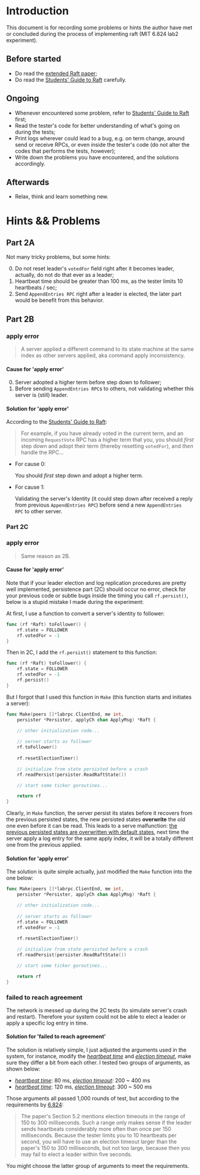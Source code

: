 # Introduction

This document is for recording some problems or hints the author have met or concluded during the process of implementing raft (MIT 6.824 lab2 experiment).

## Before started

- Do read the [extended Raft paper](https://pdos.csail.mit.edu/6.824/papers/raft-extended.pdf);
- Do read the [Students' Guide to Raft](https://thesquareplanet.com/blog/students-guide-to-raft/#the-importance-of-details) carefully.

## Ongoing

- Whenever encountered some problem, refer to [Students' Guide to Raft](https://thesquareplanet.com/blog/students-guide-to-raft/#the-importance-of-details) first;
- Read the tester's code for better understanding of what's going on during the tests;
- Print logs wherever could lead to a bug, e.g. on term change, around send or receive RPCs, or even inside the tester's code (do not alter the codes that performs the tests, however);
- Write down the problems you have encountered, and the solutions accordingly.

## Afterwards

- Relax, think and learn something new.

# Hints && Problems

## Part 2A

Not many tricky problems, but some hints:

0. Do not reset leader's `votedFor` field right after it becomes leader, actually, do not do that ever as a leader;
1. Heartbeat time should be greater than 100 ms, as the tester limits 10 heartbeats / sec;
2. Send `AppendEntries RPC` right after a leader is elected, the later part would be benefit from this behavior.

## Part 2B

### apply error

> A server applied a different command to its state machine at the same index as other servers applied, aka command apply inconsistency.

#### Cause for 'apply error'

0. Server adopted a higher term before step down to follower;
1. Before sending `AppendEntries RPC`s to others, not validating whether this server is (still) leader.



#### Solution for 'apply error'

According to the [Students' Guide to Raft](https://thesquareplanet.com/blog/students-guide-to-raft/#the-importance-of-details):

> For example, if you have already voted in the current term, and an incoming `RequestVote` RPC has a higher term that you, you should *first* step down and adopt their term (thereby resetting `votedFor`), and *then* handle the RPC...

- For cause 0: 

    You should *first* step down and adopt a higher term.

- For cause 1: 

    Validating the server's Identity (it could step down after received a reply from previous `AppendEntries RPC`) before send a new `AppendEntries RPC` to other server.

### Part 2C

### apply error

> Same reason as 2B.

#### Cause for 'apply error'

Note that if your leader election and log replication procedures are pretty well implemented, persistence part (2C) should occur no error, check for your previous code or subtle bugs inside the timing you call `rf.persist()`, below is a stupid mistake I made during the experiment: 

At first, I use a function to convert a server's identity to follower:

```go
func (rf *Raft) toFollower() {
	rf.state = FOLLOWER
	rf.votedFor = -1
}
```

Then in 2C, I add the `rf.persist()` statement to this function:

```go
func (rf *Raft) toFollower() {
	rf.state = FOLLOWER
	rf.votedFor = -1
    rf.persist()
}
```

But I forgot that I used this function in `Make` (this function starts and initiates a server):

```go
func Make(peers []*labrpc.ClientEnd, me int,
	persister *Persister, applyCh chan ApplyMsg) *Raft {

	// other initialization code...
    
    // server starts as follower
	rf.toFollower()
    
	rf.resetElectionTimer()

	// initialize from state persisted before a crash
	rf.readPersist(persister.ReadRaftState())

	// start some ticker goroutines...

	return rf
}
```

Clearly, in `Make` function, the server persist its states before it recovers from the previous persisted states, the new persisted states **overwrite** the old one even before it can be read. This leads to a serve malfunction: <u>the previous persisted states are overwritten with default states</u>, next time the server apply a log entry for the same apply index, it will be a totally different one from the previous applied.

#### Solution for 'apply error'

The solution is quite simple actually, just modified the `Make` function into the one below:

```go
func Make(peers []*labrpc.ClientEnd, me int,
	persister *Persister, applyCh chan ApplyMsg) *Raft {

	// other initialization code...
    
    // server starts as follower
	rf.state = FOLLOWER
	rf.votedFor = -1
    
	rf.resetElectionTimer()

	// initialize from state persisted before a crash
	rf.readPersist(persister.ReadRaftState())

	// start some ticker goroutines...

	return rf
}
```

### failed to reach agreement

The network is messed up during the 2C tests (to simulate server's crash and restart). Therefore your system could not be able to elect a leader or apply a specific log entry in time.

#### Solution for 'failed to reach agreement'

The solution is relatively simple, I just adjusted the arguments used in the system, for instance, modify the *<u>heartbeat time</u>* and *<u>election timeout</u>*, make sure they differ a bit from each other. I tested two groups of arguments, as shown below:

- *<u>heartbeat time</u>*: 80 ms, *<u>election timeout</u>*: 200 ~ 400 ms
- *<u>heartbeat time</u>*: 120 ms, *<u>election timeout</u>*: 300 ~ 500 ms

Those arguments all passed 1,000 rounds of test, but according to the requirements by [6.824](https://pdos.csail.mit.edu/6.824/labs/lab-raft.html):

> The paper's Section 5.2 mentions election timeouts in the range of 150 to 300 milliseconds. Such a range only makes sense if the leader sends heartbeats considerably more often than once per 150 milliseconds. Because the tester limits you to 10 heartbeats per second, you will have to use an election timeout larger than the paper's 150 to 300 milliseconds, but not too large, because then you may fail to elect a leader within five seconds.

You might choose the latter group of arguments to meet the requirements.